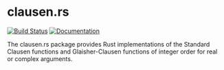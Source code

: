 clausen.rs
==========

[![Build Status](https://github.com/Expander/clausen.rs/workflows/test/badge.svg)](https://github.com/Expander/clausen.rs/actions)
[![Documentation](https://docs.rs/clausen/badge.svg)](https://docs.rs/clausen/)

The clausen.rs package provides Rust implementations of the Standard
Clausen functions and Glaisher-Clausen functions of integer order for
real or complex arguments.
